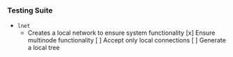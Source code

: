 ### Testing Suite


- `lnet`
  - Creates a local network to ensure system functionality
  [x] Ensure multinode functionality
  [ ] Accept only local connections
  [ ] Generate a local tree
